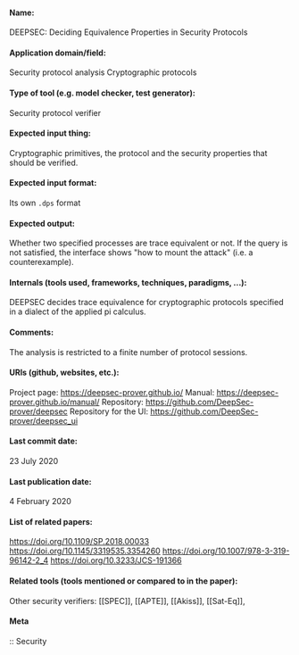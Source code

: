 #### Name:
DEEPSEC: Deciding Equivalence Properties in Security Protocols

#### Application domain/field:
Security protocol analysis
Cryptographic protocols

#### Type of tool (e.g. model checker, test generator):
Security protocol verifier

#### Expected input thing:
Cryptographic primitives, the protocol and the security properties that should be verified.

#### Expected input format:
Its own `.dps` format

#### Expected output:
Whether two specified processes are trace equivalent or not.
If the query is not satisfied, the interface shows "how to mount the attack" (i.e. a counterexample).

#### Internals (tools used, frameworks, techniques, paradigms, ...):
DEEPSEC decides trace equivalence for cryptographic protocols specified in a dialect of the applied pi calculus.

#### Comments:
The analysis is restricted to a finite number of protocol sessions.

#### URIs (github, websites, etc.):
Project page: https://deepsec-prover.github.io/
Manual: https://deepsec-prover.github.io/manual/
Repository: https://github.com/DeepSec-prover/deepsec
Repository for the UI: https://github.com/DeepSec-prover/deepsec_ui

#### Last commit date:
23 July 2020

#### Last publication date:
4 February 2020

#### List of related papers:
https://doi.org/10.1109/SP.2018.00033
https://doi.org/10.1145/3319535.3354260
https://doi.org/10.1007/978-3-319-96142-2_4
https://doi.org/10.3233/JCS-191366

#### Related tools (tools mentioned or compared to in the paper):
Other security verifiers: [[SPEC]], [[APTE]], [[Akiss]], [[Sat-Eq]], 

#### Meta
:: Security